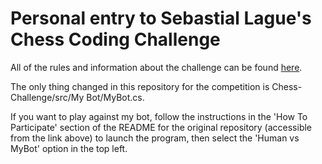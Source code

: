 # Personal entry to Sebastial Lague's Chess Coding Challenge

All of the rules and information about the challenge can be found [here](https://github.com/SebLague/Chess-Challenge).

The only thing changed in this repository for the competition is Chess-Challenge/src/My Bot/MyBot.cs.

If you want to play against my bot, follow the instructions in the 'How To Participate' section of the README for the original repository (accessible from the link above) to launch the program, then select the 'Human vs MyBot' option in the top left.
